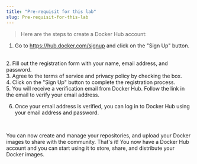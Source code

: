 ```yaml
---
title: "Pre-requisit for this lab"
slug: Pre-requisit-for-this-lab
---
```




> Here are the steps to create a Docker Hub account:

1. Go to https://hub.docker.com/signup and click on the "Sign Up" button.
<br>
2. Fill out the registration form with your name, email address, and password.
<br>
3. Agree to the terms of service and privacy policy by checking the box.
<br>
4. Click on the "Sign Up" button to complete the registration process.
<br>
5. You will receive a verification email from Docker Hub. Follow the link in the email to verify your email address.
<br>

6. Once your email address is verified, you can log in to Docker Hub using your email address and password.
<br>

You can now create and manage your repositories, and upload your Docker images to share with the community.
That's it! You now have a Docker Hub account and you can start using it to store, share, and distribute your Docker images.